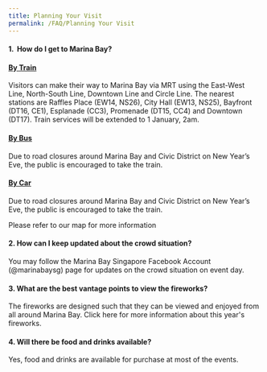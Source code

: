 ```yaml
---
title: Planning Your Visit
permalink: /FAQ/Planning Your Visit
---
```


#### 1.  How do I get to Marina Bay? 

#### <ins>By Train</ins>
Visitors can make their way to Marina Bay via MRT using the East-West Line, North-South Line, Downtown Line and Circle Line. The nearest stations are Raffles Place (EW14, NS26), City Hall (EW13, NS25), Bayfront (DT16, CE1), Esplanade (CC3), Promenade (DT15, CC4) and Downtown (DT17). Train services will be extended to 1 January, 2am. 

#### <ins>By Bus</ins>
Due to road closures around Marina Bay and Civic District on New Year’s Eve, the public is encouraged to take the train. 

#### <ins>By Car</ins>
Due to road closures around Marina Bay and Civic District on New Year’s Eve, the public is encouraged to take the train. 

Please refer to our map for more information 

#### 2. How can I keep updated about the crowd situation? 

You may follow the Marina Bay Singapore Facebook Account (@marinabaysg) page for updates on the crowd situation on event day.

#### 3. What are the best vantage points to view the fireworks? 

The fireworks are designed such that they can be viewed and enjoyed from all around Marina Bay. Click here for more information about this year's fireworks.  

#### 4. Will there be food and drinks available?

Yes, food and drinks are available for purchase at most of the events.  
